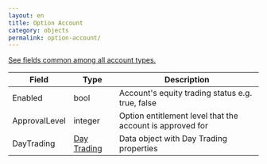 ```yaml
---
layout: en
title: Option Account
category: objects
permalink: option-account/
---
```


[See fields common among all account types.](../account/)

| Field | Type | Description |
| ----- | ---- | ----------- |
| Enabled | bool | Account's equity trading status e.g. true, false |
| ApprovalLevel | integer | Option entitlement level that the account is approved for |
| DayTrading  | [Day Trading](../day-trading) | Data object with Day Trading properties |